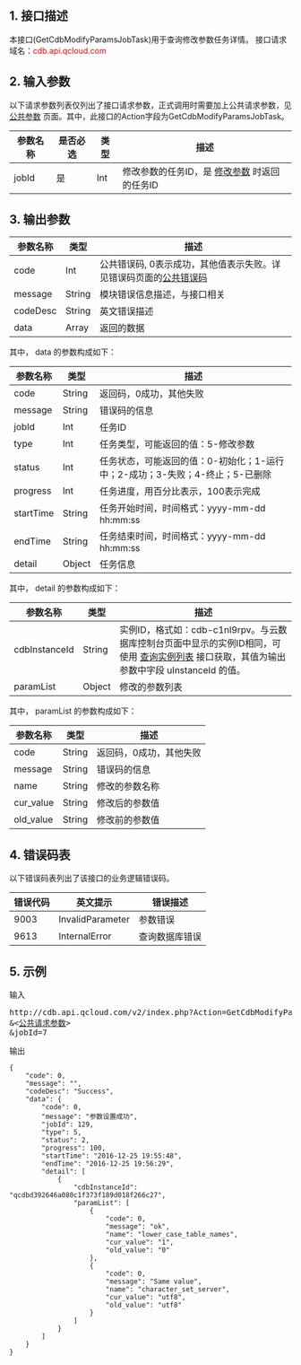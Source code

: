 ## 1. 接口描述
本接口(GetCdbModifyParamsJobTask)用于查询修改参数任务详情。
接口请求域名：<font style='color:red'>cdb.api.qcloud.com </font>


## 2. 输入参数
以下请求参数列表仅列出了接口请求参数，正式调用时需要加上公共请求参数，见 [公共参数](/doc/api/236/6921) 页面。其中，此接口的Action字段为GetCdbModifyParamsJobTask。

| 参数名称 | 是否必选  | 类型 | 描述 |
|---------|---------|---------|---------|
| jobId | 是 | Int | 修改参数的任务ID，是 [修改参数](/document/product/236/6368) 时返回的任务ID |


## 3. 输出参数
| 参数名称 | 类型 | 描述 |
|---------|---------|---------|
| code | Int | 公共错误码, 0表示成功，其他值表示失败。详见错误码页面的<a href='http://tcecqpoc.fsphere.cn/doc/api/253/%E9%94%99%E8%AF%AF%E7%A0%81#1.E3.80.81.E5.85.AC.E5.85.B1.E9.94.99.E8.AF.AF.E7.A0.81' title='公共错误码'>公共错误码</a>|
| message | String | 模块错误信息描述，与接口相关|
| codeDesc | String | 英文错误描述 |
| data | Array | 返回的数据 |
其中， data 的参数构成如下：

| 参数名称 | 类型 | 描述 |
|---------|---------|---------|
| code | String | 返回码，0成功，其他失败 |
| message | String | 错误码的信息 |
| jobId | Int | 任务ID |
| type | Int | 任务类型，可能返回的值：5-修改参数 |
| status | Int | 任务状态，可能返回的值：0-初始化；1-运行中；2-成功；3-失败；4-终止；5-已删除 |
| progress | Int | 任务进度，用百分比表示，100表示完成 |
| startTime | String | 任务开始时间，时间格式：yyyy-mm-dd hh:mm:ss |
| endTime | String | 任务结束时间，时间格式：yyyy-mm-dd hh:mm:ss |
| detail | Object | 任务信息 |
其中， detail 的参数构成如下：

| 参数名称 | 类型 | 描述 |
|---------|---------|---------|
| cdbInstanceId | String | 实例ID，格式如：cdb-c1nl9rpv。与云数据库控制台页面中显示的实例ID相同，可使用 [查询实例列表](/doc/api/253/1266) 接口获取，其值为输出参数中字段 uInstanceId 的值。 |
| paramList | Object | 修改的参数列表 |
其中， paramList 的参数构成如下：

| 参数名称 | 类型 | 描述 |
|---------|---------|---------|
| code | String | 返回码，0成功，其他失败 |
| message | String | 错误码的信息 |
| name | String | 修改的参数名称 |
| cur_value| String | 修改后的参数值 |
| old_value| String | 修改前的参数值 |


## 4. 错误码表
以下错误码表列出了该接口的业务逻辑错误码。

| 错误代码 | 英文提示 | 错误描述 |
|---------|---------|---------|
| 9003 | InvalidParameter | 参数错误 |
| 9613 | InternalError | 查询数据库错误 |


## 5. 示例
输入
<pre>
http://cdb.api.qcloud.com/v2/index.php?Action=GetCdbModifyParamsJobTask
&<<a href="/document/product/236/6921">公共请求参数</a>>
&jobId=7
</pre>

输出
```
{
    "code": 0,
    "message": "",
    "codeDesc": "Success",
    "data": {
        "code": 0,
        "message": "参数设置成功",
        "jobId": 129,
        "type": 5,
        "status": 2,
        "progress": 100,
        "startTime": "2016-12-25 19:55:48",
        "endTime": "2016-12-25 19:56:29",
        "detail": [
            {
                "cdbInstanceId": "qcdbd392646a080c1f373f189d018f266c27",
                "paramList": [
                    {
                        "code": 0,
                        "message": "ok",
                        "name": "lower_case_table_names",
                        "cur_value": "1",
                        "old_value": "0"
                    },
                    {
                        "code": 0,
                        "message": "Same value",
                        "name": "character_set_server",
                        "cur_value": "utf8",
                        "old_value": "utf8"
                    }
                ]
            }
        ]
    }
}
```

